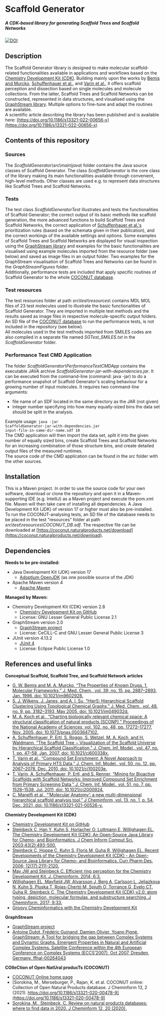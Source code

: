 # Scaffold Generator
##### A CDK-based library for generating Scaffold Trees and Scaffold Networks

[![DOI](https://zenodo.org/badge/359747884.svg)](https://zenodo.org/badge/latestdoi/359747884)

## Description
The Scaffold Generator library is designed to make molecular scaffold-related functionalities available in applications 
and workflows based on the [Chemistry Development Kit (CDK)](https://cdk.github.io/). Building mainly upon the works by 
[Bemis and Murcko](https://doi.org/10.1021/jm9602928), [Schuffenhauer et al.](https://doi.org/10.1021/ci600338x), 
and [Varin et al.](https://doi.org/10.1021/ci2000924), it offers scaffold perception and dissection based on single 
molecules and molecule collections. From the latter, Scaffold Trees and Scaffold Networks can be constructed, 
represented in data structures, and visualised using the [GraphStream library](https://graphstream-project.org). 
Multiple options to fine-tune and adapt the routines are available.
<br>A scientific article describing the library has been published and is available here: 
[https://doi.org/10.1186/s13321-022-00656-x](https://doi.org/10.1186/s13321-022-00656-x)

## Contents of this repository
### Sources
The <i>ScaffoldGenerator\src\main\java\ </i> folder contains the Java source classes of Scaffold Generator. The class 
<i>ScaffoldGenerator</i> is the core class of the library making its main functionalities available through convenient, 
high-level methods. Other classes are used e.g. to represent data structures like Scaffold Trees and Scaffold Networks.

### Tests
The test class <i>ScaffoldGeneratorTest</i> illustrates and tests the functionalities of Scaffold Generator; the correct 
output of its basic methods like scaffold generation, the more advanced functions to build Scaffold Trees and Scaffold Networks, 
the correct application of [Schuffenhauer et al.'s](https://doi.org/10.1021/ci600338x) prioritization rules (based on the 
schemata given in their publication), and the correct workings of the available settings and options. Some examples of 
Scaffold Trees and Scaffold Networks are displayed for visual inspection using the [GraphStream library](https://graphstream-project.org) 
and examples for the basic functionalities are visualised using example molecules imported from the resource folder 
(see below) and saved as image files in an output folder. Two examples for the GraphStream visualisation of Scaffold Trees
and Networks can be found in the <i>GraphStreamFigures</i> folder.
<br>Additionally, performance tests are included that apply 
specific routines of Scaffold Generator to the whole [COCONUT database](https://doi.org/10.1186/s13321-020-00478-9).

### Test resources
The test resources folder at path <i>src\test\resources\ </i> contains MDL MOL files of 23 test molecules used to 
illustrate the basic functionalities of Scaffold Generator. They are imported in multiple test methods and the results 
saved as image files in respective molecule-specific output folders.
<br>An SD file of the [COCONUT database](https://doi.org/10.1186/s13321-020-00478-9) to run the performance tests, is 
not included in the repository (see below).
<br>All molecules used in the test methods imported from SMILES codes are also compiled in a separate file named <i>SGTest_SMILES.txt</i>
in the <i>ScaffoldGenerator</i> folder. 

### Performance Test CMD Application
The folder <i>ScaffoldGenerator\PerformanceTestCMDApp</i> contains the executable JAVA archive <i>ScaffoldGenerator-jar-with-dependencies.jar</i>.
It can be executed from the command-line (command: java -jar) to do a performance snapshot of Scaffold Generator's scaling behaviour for a growing
number of input molecules. It requires two command-line arguments:

* file name of an SDF located in the same directory as the JAR (not given)
* integer number specifying into how many equally-sized bins the data set should be split in the analysis.

Example usage: <code>java -jar ScaffoldGenerator-jar-with-dependencies.jar input-file-in-same-dir-name.sdf 10</code>
<br>The CMD application will then import the data set, split it into the given number of equally sized bins, create Scaffold Trees and 
Scaffold Networks for an increasing combination of those structure bins, and create detailed output files of the measured
runtimes. 
<br>The source code of the CMD application can be found in the <i>src</i> folder with the other sources. 

## Installation
This is a Maven project. In order to use the source code for your own software, download or clone the repository and
open it in a Maven-supporting IDE (e.g. IntelliJ) as a Maven project and execute the pom.xml file. Maven will then take
care of installing all dependencies. A Java Development Kit (JDK) of version 17 or higher must also be pre-installed.
<br>To run the COCONUT-analysing tests, an SD file of the database needs to be placed in the test "resources" folder
at path <i>src\test\resources\COCONUT_DB.sdf</i>. 
The respective file can be downloaded at [https://coconut.naturalproducts.net/download](https://coconut.naturalproducts.net/download).

## Dependencies
**Needs to be pre-installed:**
* Java Development Kit (JDK) version 17
  * [Adoptium OpenJDK](https://adoptium.net) (as one possible source of the JDK)
* Apache Maven version 4
  * [Apache Maven](http://maven.apache.org)
  
**Managed by Maven:**
* Chemistry Development Kit (CDK) version 2.8
  * [Chemistry Development Kit on GitHub](https://cdk.github.io/)
  * License: GNU Lesser General Public License 2.1 
* GraphStream version 2.0
  * [GraphStream project](https://graphstream-project.org)
  * License: CeCILL-C and GNU Lesser General Public License 3
* JUnit version 4.13.2
  * [JUnit 4](https://junit.org/junit4/)
  * License: Eclipse Public License 1.0

## References and useful links
**Conceptual Scaffold, Scaffold Tree, and Scaffold Network articles**
* [G. W. Bemis and M. A. Murcko, “The Properties of Known Drugs. 1. Molecular Frameworks,” J. Med. Chem., vol. 39, no. 15, pp. 2887–2893, Jan. 1996, doi: 10.1021/jm9602928.](https://doi.org/10.1021/jm9602928)
* [S. J. Wilkens, J. Janes, and A. I. Su, “HierS: Hierarchical Scaffold Clustering Using Topological Chemical Graphs,” J. Med. Chem., vol. 48, no. 9, pp. 3182–3193, May 2005, doi: 10.1021/jm049032d.](https://doi.org/10.1021/jm049032d)
* [M. A. Koch et al., “Charting biologically relevant chemical space: A structural classification of natural products (SCONP),” Proceedings of the National Academy of Sciences, vol. 102, no. 48, pp. 17272–17277, Nov. 2005, doi: 10.1073/pnas.0503647102.](https://doi.org/10.1073/pnas.0503647102)
* [A. Schuffenhauer, P. Ertl, S. Roggo, S. Wetzel, M. A. Koch, and H. Waldmann, “The Scaffold Tree − Visualization of the Scaffold Universe by Hierarchical Scaffold Classification,” J. Chem. Inf. Model., vol. 47, no. 1, pp. 47–58, Jan. 2007, doi: 10.1021/ci600338x.](https://doi.org/10.1021/ci600338x)
* [T. Varin et al., “Compound Set Enrichment: A Novel Approach to Analysis of Primary HTS Data,” J. Chem. Inf. Model., vol. 50, no. 12, pp. 2067–2078, Dec. 2010, doi: 10.1021/ci100203e.](https://doi.org/10.1021/ci100203e)
* [T. Varin, A. Schuffenhauer, P. Ertl, and S. Renner, “Mining for Bioactive Scaffolds with Scaffold Networks: Improved Compound Set Enrichment from Primary Screening Data,” J. Chem. Inf. Model., vol. 51, no. 7, pp. 1528–1538, Jul. 2011, doi: 10.1021/ci2000924.](https://doi.org/10.1021/ci2000924)
* [C. Manelfi et al., “‘Molecular Anatomy’: a new multi-dimensional hierarchical scaffold analysis tool,” J Cheminform, vol. 13, no. 1, p. 54, Dec. 2021, doi: 10.1186/s13321-021-00526-y.](https://doi.org/10.1186/s13321-021-00526-y)

**Chemistry Development Kit (CDK)**
* [Chemistry Development Kit on GitHub](https://cdk.github.io/)
* [Steinbeck C, Han Y, Kuhn S, Horlacher O, Luttmann E, Willighagen EL. The Chemistry Development Kit (CDK): An Open-Source Java Library for Chemo- and Bioinformatics. J Chem Inform Comput Sci. 2003;43(2):493-500.](https://dx.doi.org/10.1021%2Fci025584y)
* [Steinbeck C, Hoppe C, Kuhn S, Floris M, Guha R, Willighagen EL. Recent Developments of the Chemistry Development Kit (CDK) - An Open-Source Java Library for Chemo- and Bioinformatics. Curr Pharm Des. 2006; 12(17):2111-2120.](https://doi.org/10.2174/138161206777585274)
* [May JW and Steinbeck C. Efficient ring perception for the Chemistry Development Kit. J. Cheminform. 2014; 6:3.](https://dx.doi.org/10.1186%2F1758-2946-6-3)
* [Willighagen EL, Mayfield JW, Alvarsson J, Berg A, Carlsson L, Jeliazkova N, Kuhn S, Pluska T, Rojas-Chertó M, Spjuth O, Torrance G, Evelo CT, Guha R, Steinbeck C, The Chemistry Development Kit (CDK) v2.0: atom typing, depiction, molecular formulas, and substructure searching. J Cheminform. 2017; 9:33.](https://doi.org/10.1186/s13321-017-0220-4)
* [Groovy Cheminformatics with the Chemistry Development Kit](https://github.com/egonw/cdkbook)

**GraphStream**
* [GraphStream project](https://graphstream-project.org)
* [Antoine Dutot, Frédéric Guinand, Damien Olivier, Yoann Pigné. GraphStream: A Tool for bridging the gap between Complex Systems and Dynamic Graphs. Emergent Properties in Natural and Artificial Complex Systems. Satellite Conference within the 4th European Conference on Complex Systems (ECCS’2007), Oct 2007, Dresden, Germany. ffhal-00264043](https://hal.archives-ouvertes.fr/hal-00264043/)

**COlleCtion of Open NatUral producTs (COCONUT)**
* [COCONUT Online home page](https://coconut.naturalproducts.net)
* [Sorokina, M., Merseburger, P., Rajan, K. et al. COCONUT online: Collection of Open Natural Products database. J Cheminform 13, 2 (2021). https://doi.org/10.1186/s13321-020-00478-9](https://doi.org/10.1186/s13321-020-00478-9)
* [Sorokina, M., Steinbeck, C. Review on natural products databases: where to find data in 2020. J Cheminform 12, 20 (2020).](https://doi.org/10.1186/s13321-020-00424-9)
